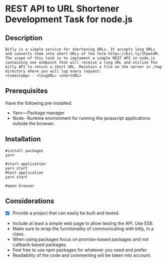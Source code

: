 # REST API to URL Shortener Development Task for node.js
  
Description
------------
```
Bitly is a simple service for shortening URLs. It accepts long URLs and converts them into short URLs of the form https://bit.ly/2FpwtdM.  
The scope of this task is to implement a simple REST API in node.js containing one endpoint that will receive a long URL and utilize the bitly API to return a short URL. Maintain a file on the server in /tmp directory where you will log every request:
<timestamp> - <longURL> <shortURL>
```
   


Prerequisites
--------------

Have the following pre-installed:
* Yarn — Package manager
* Node- Runtime environment for running the javascript applications outside the browser.

Installation
------------
```
#install packages
yarn

#start application
yarn start
#test application
yarn start

#open browser
```


Considerations
--------------

* [x] Provide a project that can easily be built and tested.
* Include at least a simple web page to allow testing the API.
Use ES6.
*  Make sure to wrap the functionality of communicating with bitly, in a class.
* When using packages focus on promise-based packages and not callback-based packages.
* Feel free to use npm packages for whatever you need and prefer.
* Readability of the code and commenting will be taken into account.

